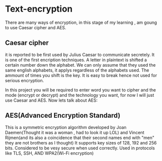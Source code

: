 # Text-encryption

There are many ways of encryption, in this stage of my learning , am goung to use Caesar cipher and AES. 
## Caesar cipher 
it is reported to be first used by Julius Caesar to communicate secretely. It is one of the first encription techniques.
A letter in plaintext is shifted a certain number down the alphabet. We can only assume that they used the same english alphabets, it applys regardless of the alphabets used. The ammount of times you shift is the key.
It is easy to break hence not used for serious encryption.

In this project you will be required to enter word you want to cipher and the mode (encrypt or decrypt) and the technology you want, for now I will just use Caesar and AES. Now lets talk about AES:

## AES(Advanced Encryption Standard)
This is a symmetric encryption algorithm developed by Joan Daemen(Thought it was a woman , had to look it up LOL) and Vincent Rijmen(and its also a coincidence that their second names end with "men" they are not brothers as I thought)
It supports key sizes of 128, 192 and 256 bits. Considered to be vesy secure when used correctly.
Used in protocols like TLS, SSH, AND WPA2(Wi-Fi encryption) 
